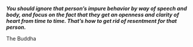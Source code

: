 _**You should ignore that person’s impure behavior by way of speech and body, and focus on the fact that they get an openness and clarity of heart from time to time. That’s how to get rid of resentment for that person.**_

The Buddha